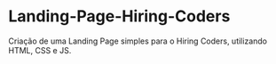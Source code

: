 # Landing-Page-Hiring-Coders
 Criação de uma Landing Page simples para o Hiring Coders, utilizando HTML, CSS e JS.
